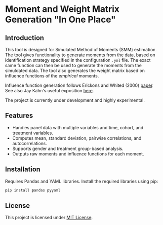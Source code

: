 # Moment and Weight Matrix Generation "In One Place"

## Introduction
This tool is designed for Simulated Method of Moments (SMM) estimation. The tool gives functionality to generate moments from the data, based on identification strategy specified in the configuration `.yml` file. The exact same function can then be used to generate the moments
from the simuldated data. The tool also generates the weight matrix based on influence functions of the *empirical* moments. 

Influence function generation follows Erickons and Whited (2000) [paper](https://www.jstor.org/stable/10.1086/317670). See also Jay Kahn's useful exposition [here](https://j-kahn.com/files/influencefunctions.pdf). 

The project is currently under development and highly experimental.

## Features
- Handles panel data with multiple variables and time, cohort, and treatment variables.
- Computes mean, standard deviation, pairwise correlations, and autocorrelations.
- Supports gender and treatment group-based analysis.
- Outputs raw moments and influence functions for each moment. 

## Installation
Requires Pandas and YAML libraries. Install the required libraries using pip:

```bash
pip install pandas pyyaml
```


## License
This project is licensed under [MIT License](LICENSE).


